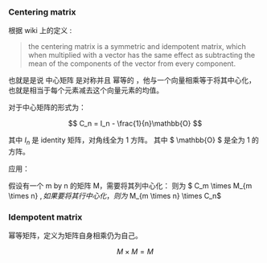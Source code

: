 
### Centering matrix

根据 wiki 上的定义 : 

> the centering matrix is a symmetric and idempotent matrix, which when multiplied with a vector has the same effect as subtracting the mean of the components of the vector from every component.

也就是是说 中心矩阵 是对称并且 幂等的 ，他与一个向量相乘等于将其中心化，也就是相当于每个元素减去这个向量元素的均值。

对于中心矩阵的形式为：

$$
C_n = I_n - \frac{1}{n}\mathbb{O}
$$

其中 $I_n$ 是 identity 矩阵，对角线全为 1 方阵。 其中 $ \mathbb{O} $ 是全为 1 的方阵。

应用：


假设有一个 m by n 的矩阵 M，需要将其列中心化：
则为 $ C_m \times M_{m \times n} $,如果要将其行中心化，则为$ M_{m \times n} \times  C_n$


### Idempotent matrix

幂等矩阵，定义为矩阵自身相乘仍为自己。

$$
M \times M = M
$$


